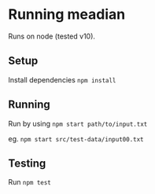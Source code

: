 # Running meadian
Runs on node (tested v10).


## Setup
Install dependencies `npm install`

## Running
Run by using `npm start path/to/input.txt`

eg. `npm start src/test-data/input00.txt`

## Testing
Run `npm test`